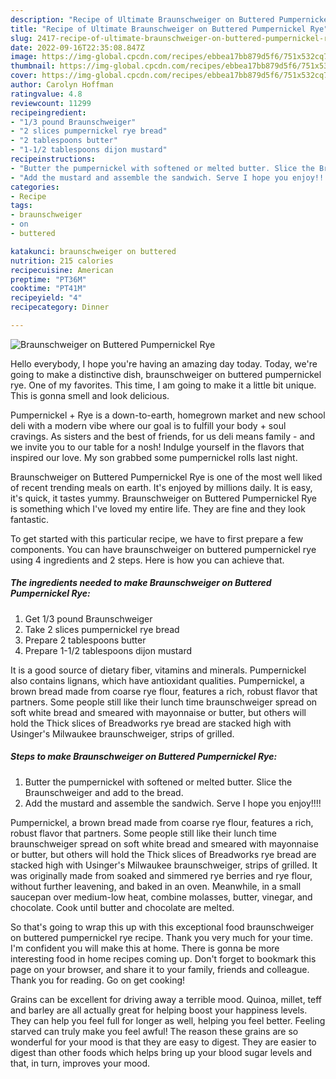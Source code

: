 ```yaml
---
description: "Recipe of Ultimate Braunschweiger on Buttered Pumpernickel Rye"
title: "Recipe of Ultimate Braunschweiger on Buttered Pumpernickel Rye"
slug: 2417-recipe-of-ultimate-braunschweiger-on-buttered-pumpernickel-rye
date: 2022-09-16T22:35:08.847Z
image: https://img-global.cpcdn.com/recipes/ebbea17bb879d5f6/751x532cq70/braunschweiger-on-buttered-pumpernickel-rye-recipe-main-photo.jpg
thumbnail: https://img-global.cpcdn.com/recipes/ebbea17bb879d5f6/751x532cq70/braunschweiger-on-buttered-pumpernickel-rye-recipe-main-photo.jpg
cover: https://img-global.cpcdn.com/recipes/ebbea17bb879d5f6/751x532cq70/braunschweiger-on-buttered-pumpernickel-rye-recipe-main-photo.jpg
author: Carolyn Hoffman
ratingvalue: 4.8
reviewcount: 11299
recipeingredient:
- "1/3 pound Braunschweiger"
- "2 slices pumpernickel rye bread"
- "2 tablespoons butter"
- "1-1/2 tablespoons dijon mustard"
recipeinstructions:
- "Butter the pumpernickel with softened or melted butter. Slice the Braunschweiger and add to the bread."
- "Add the mustard and assemble the sandwich. Serve I hope you enjoy!!!!"
categories:
- Recipe
tags:
- braunschweiger
- on
- buttered

katakunci: braunschweiger on buttered 
nutrition: 215 calories
recipecuisine: American
preptime: "PT36M"
cooktime: "PT41M"
recipeyield: "4"
recipecategory: Dinner

---
```



![Braunschweiger on Buttered Pumpernickel Rye](https://img-global.cpcdn.com/recipes/ebbea17bb879d5f6/751x532cq70/braunschweiger-on-buttered-pumpernickel-rye-recipe-main-photo.jpg)

Hello everybody, I hope you're having an amazing day today. Today, we're going to make a distinctive dish, braunschweiger on buttered pumpernickel rye. One of my favorites. This time, I am going to make it a little bit unique. This is gonna smell and look delicious.

Pumpernickel + Rye is a down-to-earth, homegrown market and new school deli with a modern vibe where our goal is to fulfill your body + soul cravings. As sisters and the best of friends, for us deli means family - and we invite you to our table for a nosh! Indulge yourself in the flavors that inspired our love. My son grabbed some pumpernickel rolls last night.

Braunschweiger on Buttered Pumpernickel Rye is one of the most well liked of recent trending meals on earth. It's enjoyed by millions daily. It is easy, it's quick, it tastes yummy. Braunschweiger on Buttered Pumpernickel Rye is something which I've loved my entire life. They are fine and they look fantastic.


To get started with this particular recipe, we have to first prepare a few components. You can have braunschweiger on buttered pumpernickel rye using 4 ingredients and 2 steps. Here is how you can achieve that.

<!--inarticleads1-->

##### The ingredients needed to make Braunschweiger on Buttered Pumpernickel Rye:

1. Get 1/3 pound Braunschweiger
1. Take 2 slices pumpernickel rye bread
1. Prepare 2 tablespoons butter
1. Prepare 1-1/2 tablespoons dijon mustard


It is a good source of dietary fiber, vitamins and minerals. Pumpernickel also contains lignans, which have antioxidant qualities. Pumpernickel, a brown bread made from coarse rye flour, features a rich, robust flavor that partners. Some people still like their lunch time braunschweiger spread on soft white bread and smeared with mayonnaise or butter, but others will hold the Thick slices of Breadworks rye bread are stacked high with Usinger&#39;s Milwaukee braunschweiger, strips of grilled. 

<!--inarticleads2-->

##### Steps to make Braunschweiger on Buttered Pumpernickel Rye:

1. Butter the pumpernickel with softened or melted butter. Slice the Braunschweiger and add to the bread.
1. Add the mustard and assemble the sandwich. Serve I hope you enjoy!!!!


Pumpernickel, a brown bread made from coarse rye flour, features a rich, robust flavor that partners. Some people still like their lunch time braunschweiger spread on soft white bread and smeared with mayonnaise or butter, but others will hold the Thick slices of Breadworks rye bread are stacked high with Usinger&#39;s Milwaukee braunschweiger, strips of grilled. It was originally made from soaked and simmered rye berries and rye flour, without further leavening, and baked in an oven. Meanwhile, in a small saucepan over medium-low heat, combine molasses, butter, vinegar, and chocolate. Cook until butter and chocolate are melted. 

So that's going to wrap this up with this exceptional food braunschweiger on buttered pumpernickel rye recipe. Thank you very much for your time. I'm confident you will make this at home. There is gonna be more interesting food in home recipes coming up. Don't forget to bookmark this page on your browser, and share it to your family, friends and colleague. Thank you for reading. Go on get cooking!

Grains can be excellent for driving away a terrible mood. Quinoa, millet, teff and barley are all actually great for helping boost your happiness levels. They can help you feel full for longer as well, helping you feel better. Feeling starved can truly make you feel awful! The reason these grains are so wonderful for your mood is that they are easy to digest. They are easier to digest than other foods which helps bring up your blood sugar levels and that, in turn, improves your mood.
